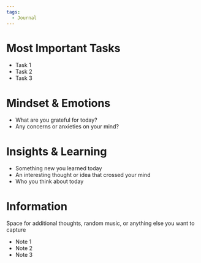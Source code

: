 ```yaml
---
tags:
  - Journal
---
```

# Most Important Tasks

- Task 1
- Task 2
- Task 3

# Mindset & Emotions

- What are you grateful for today?
- Any concerns or anxieties on your mind?

# Insights & Learning

- Something new you learned today
- An interesting thought or idea that crossed your mind
- Who you think about today

# Information

Space for additional thoughts, random music, or anything else you want to capture

- Note 1
- Note 2
- Note 3